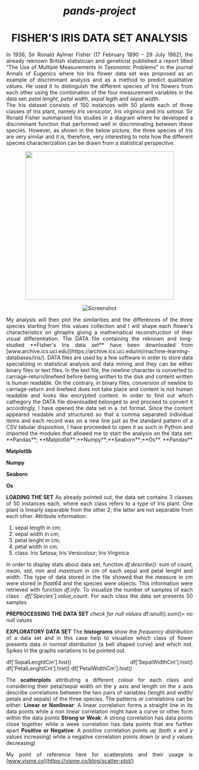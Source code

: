 <div align="center">

# *pands-project*
# **FISHER'S IRIS DATA SET ANALYSIS**
</div>

<div align="justify">

In 1936, Sir Ronald Aylmer Fisher (17 February 1890 – 29 July 1962), the already reknown British statistician and geneticist   published a report titled “The Use of Multiple Measurements in Taxonomic Problems” in the journal Annals of Eugenics where his Iris flower data set was proposed as an example of discriminant analysis and as a method to predict qualitative values. He used it to distinguish the different species of Iris flowers from each other using the combination of the four measurement variables in the data set: *petal lenght*, *petal width*, *sepal legth* and *sepal width*.  
The Iris dataset consists of 150 instances with 50 plants each of three classes of Iris plant, namely *Iris versicolor*, *Iris virginica* and *Iris setosa*. Sir Ronald Fisher summarised his studies in a diagram where he developed a discriminant function that performed well in discriminating between these species. However, as shown in the below picture, the three species of Iris are very similar and it is, therefore, very interesting to note how the different species characterization can be drawn from a statistical perspective.
<div align="center">
    <img src="/screenshots/screen1.jpg" width="400px"</img> 

![Screenshot](https://github.com/AndreaCignoni/mywork/blob/main/Iris.png)

</div>
My analysis will then plot the similarities and the differences of the three species starting from this values collection and I will shape each flower's characteristics on ghraphs giving a mathematical reconstruction of their visual differentiation.  
The DATA file containing the reknown and long-studied **Fisher's Iris data set** have been downloaded from [www.archive.ics.uci.edu](https://archive.ics.uci.edu/ml/machine-learning-databases/iris/). DATA files are used by a few software in order to store data specializing in statistical analysis and data mining and they can be either binary files or text files. In the text file, the newline character is converted to carriage-return/linefeed before being written to the disk and content written is human readable. On the contrary, in binary files, conversion of newline to carriage-return and linefeed does not take place and content is not human readable and looks like encrypted content. In order to find out which cathegory the DATA file downloaded belonged to and proceed to convert it accordingly, I have opened the data set in a .txt format. Since the content appeared readable and structured so that a comma separated individual items and each record was on a new line just as the standard pattern of a CSV tabular disposition, I have proceeded to open it as such in Python and imported the modules that allowed me to start the analysis on the data set: **Pandas**; **Matplotlib**;**Numpy**;**Seaborn**;**Os**.  
**Pandas**

**Matplotlib**

**Numpy**

**Seaborn**

**Os**

**LOADING THE SET**
As already pointed out, the data set contains 3 classes of 50 instances each, where each class refers to a type of Iris plant. One plant is linearly separable from the other 2; the latter are not separable from each other. Attribute information:
1. sepal length in cm;
2. sepal width in cm;
3. petal lenght in cm;
4. petal width in cm;
4. class: Iris Setosa; Iris Versicolour; Iris Virginica

In order to display stats about data set, function *df.describe()*: sum of *count*, *mean*, *std*, *min* and *maximum* in cm of each sepal and petal lenght and width.
The type of data stored in the file showed that the measure in cm were stored in *float64* and the species were objects. This information were retrieved with function *df.info*.
To visualize the number of samples of each class : *df['Species'].value_count*. For each class the data set presents 50 samples

**PREPROCESSING THE DATA SET**
*check for null values*
df.isnull().sum()= no null values

**EXPLORATORY DATA SET** 
The **histograms** show the *frequency distribution* of a data set and in this case help to visualize which class of flower presents data in *normal distribution* (a bell shaped curve) and which not. Spikes in the graphs variations to be pointed out.

df['SepalLenghtCm'].hist()
df['SepalWidthCm'].hist()
df['PetalLenghtCm'].hist()
df['PetalWidthCm'].hist()

The **scatterplots** attributing a different colour for each class and considering their petal/sepal width on the y axis and length on the x axis describe correlations between the two pairs of variables (lenght and width/ petals and sepals) of the three species.
The patterns or correlations can be either:
**Linear or Nonlinear**: A linear correlation forms a straight line in its data points while a non linear correlation might have a curve or other form within the data points
**Strong or Weak**: A strong correlation has data points close together while a week correlation has data points that are further apart
**Positive or Negative**: A positive correlation points up (both *x* and *y* values increasing) while a negative correlation points down (*x* and *y* values decreasing)

My point of reference here for scatterplots and their usage is [www.visme.co](https://visme.co/blog/scatter-plot/)



</div>
